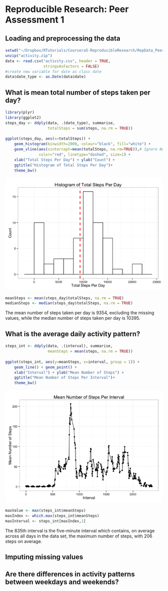 # Reproducible Research: Peer Assessment 1

## Loading and preprocessing the data


```r
setwd("~/Dropbox/RTutorials/Coursera5-ReproducibleResearch/RepData_PeerAssessment1")
unzip("activity.zip")
data <- read.csv("activity.csv", header = TRUE,
                 stringsAsFactors = FALSE)
#create new variable for date as class date
data$date_type <- as.Date(data$date)
```

## What is mean total number of steps taken per day?


```r
library(plyr)
library(ggplot2)
steps_day <- ddply(data, .(date_type), summarise,
                   totalSteps = sum(steps, na.rm = TRUE))

ggplot(steps_day, aes(x=totalSteps)) + 
    geom_histogram(binwidth=2000, colour="black", fill="white") +
    geom_vline(aes(xintercept=mean(totalSteps, na.rm=TRUE)),# Ignore NA values for mean
               color="red", linetype="dashed", size=1) +
    xlab("Total Steps Per Day") + ylab("Count") +
    ggtitle("Histogram of Total Steps Per Day")+
    theme_bw()
```

![](PA1_template_files/figure-html/part_1-1.png) 

```r
meanSteps <- mean(steps_day$totalSteps, na.rm = TRUE)
medianSteps <- median(steps_day$totalSteps, na.rm = TRUE)
```

The mean number of steps taken per day is 9354, excluding the missing values, while the median number of steps taken per day is 10395.


## What is the average daily activity pattern?


```r
steps_int <- ddply(data, .(interval), summarise,
                   meanSteps = mean(steps, na.rm = TRUE))

ggplot(steps_int, aes(y=meanSteps, x=interval, group = 1)) + 
    geom_line() + geom_point() +
    xlab("Interval") + ylab("Mean Number of Steps") +
    ggtitle("Mean Number of Steps Per Interval")+
    theme_bw()
```

![](PA1_template_files/figure-html/part_2-1.png) 

```r
maxValue <- max(steps_int$meanSteps)
maxIndex <- which.max(steps_int$meanSteps)
maxInterval <- steps_int[maxIndex,1]
```

The 835th interval is the five-minute interval which contains, on average across all days in the data set, the maximum number of steps, with 206 steps on average.

## Imputing missing values



## Are there differences in activity patterns between weekdays and weekends?
